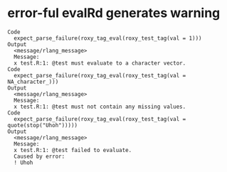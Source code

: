 # error-ful evalRd generates warning

    Code
      expect_parse_failure(roxy_tag_eval(roxy_test_tag(val = 1)))
    Output
      <message/rlang_message>
      Message:
      x test.R:1: @test must evaluate to a character vector.
    Code
      expect_parse_failure(roxy_tag_eval(roxy_test_tag(val = NA_character_)))
    Output
      <message/rlang_message>
      Message:
      x test.R:1: @test must not contain any missing values.
    Code
      expect_parse_failure(roxy_tag_eval(roxy_test_tag(val = quote(stop("Uhoh")))))
    Output
      <message/rlang_message>
      Message:
      x test.R:1: @test failed to evaluate.
      Caused by error:
      ! Uhoh

